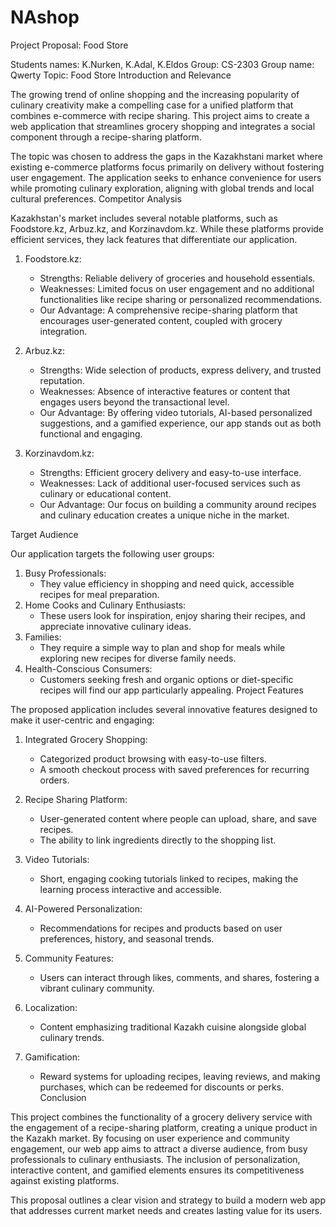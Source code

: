 # NAshop

Project Proposal: Food Store

Students names: K.Nurken, K.Adal, K.Eldos
Group: CS-2303
Group name: Qwerty
Topic: Food Store
Introduction and Relevance

The growing trend of online shopping and the increasing popularity of culinary creativity make a compelling case for a unified platform that combines e-commerce with recipe sharing. This project aims to create a web application that streamlines grocery shopping and integrates a social component through a recipe-sharing platform. 
	
The topic was chosen to address the gaps in the Kazakhstani market where existing e-commerce platforms focus primarily on delivery without fostering user engagement. The application seeks to enhance convenience for users while promoting culinary exploration, aligning with global trends and local cultural preferences.
Competitor Analysis

Kazakhstan's market includes several notable platforms, such as Foodstore.kz, Arbuz.kz, and Korzinavdom.kz. While these platforms provide efficient services, they lack features that differentiate our application.

1. Foodstore.kz:
   - Strengths: Reliable delivery of groceries and household essentials.
   - Weaknesses: Limited focus on user engagement and no additional functionalities like recipe sharing or personalized recommendations.
   - Our Advantage: A comprehensive recipe-sharing platform that encourages user-generated content, coupled with grocery integration.

2. Arbuz.kz:
   - Strengths: Wide selection of products, express delivery, and trusted reputation.
   - Weaknesses: Absence of interactive features or content that engages users beyond the transactional level.
   - Our Advantage: By offering video tutorials, AI-based personalized suggestions, and a gamified experience, our app stands out as both functional and engaging.

3. Korzinavdom.kz:
   - Strengths: Efficient grocery delivery and easy-to-use interface.
   - Weaknesses: Lack of additional user-focused services such as culinary or educational content.
   - Our Advantage: Our focus on building a community around recipes and culinary education creates a unique niche in the market.

Target Audience

Our application targets the following user groups:
1. Busy Professionals:
   - They value efficiency in shopping and need quick, accessible recipes for meal preparation.
2. Home Cooks and Culinary Enthusiasts:
   - These users look for inspiration, enjoy sharing their recipes, and appreciate innovative culinary ideas.
3. Families:
   - They require a simple way to plan and shop for meals while exploring new recipes for diverse family needs.
4. Health-Conscious Consumers:
   - Customers seeking fresh and organic options or diet-specific recipes will find our app particularly appealing.
Project Features

The proposed application includes several innovative features designed to make it user-centric and engaging:

1. Integrated Grocery Shopping:
   - Categorized product browsing with easy-to-use filters.
   - A smooth checkout process with saved preferences for recurring orders.

2. Recipe Sharing Platform:
   - User-generated content where people can upload, share, and save recipes.
   - The ability to link ingredients directly to the shopping list.

3. Video Tutorials:
   - Short, engaging cooking tutorials linked to recipes, making the learning process interactive and accessible.

4. AI-Powered Personalization:
   - Recommendations for recipes and products based on user preferences, history, and seasonal trends.

5. Community Features:
   - Users can interact through likes, comments, and shares, fostering a vibrant culinary community.

6. Localization:
   - Content emphasizing traditional Kazakh cuisine alongside global culinary trends.

7. Gamification:
   - Reward systems for uploading recipes, leaving reviews, and making purchases, which can be redeemed for discounts or perks.
Conclusion

This project combines the functionality of a grocery delivery service with the engagement of a recipe-sharing platform, creating a unique product in the Kazakh market. By focusing on user experience and community engagement, our web app aims to attract a diverse audience, from busy professionals to culinary enthusiasts. The inclusion of personalization, interactive content, and gamified elements ensures its competitiveness against existing platforms.

This proposal outlines a clear vision and strategy to build a modern web app that addresses current market needs and creates lasting value for its users. 



